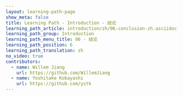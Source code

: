 ```yaml
---
layout: learning-path-page
show_meta: false
title: Learning Path - Introduction - 结论
learning_path_article: introduction/zh/06-conclusion-zh.asciidoc
learning_path_group: Introduction
learning_path_menu_title: 06 - 结论
learning_path_position: 6
learning_path_translation: zh
no_video: true
contributors:
  - name: Willem Jiang
    url: https://github.com/WillemJiang
  - name: Yoshitake Kobayashi
    url: https://github.com/ystk
---
```

<!--- This file autogenerated from https://github.com/InnerSourceCommons/InnerSourceLearningPath/blob/master/scripts/generate_learning_path_markdown.js -->